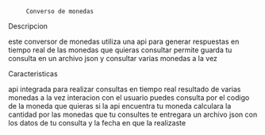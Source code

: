          Converso de monedas 
Descripcion 


   este conversor de monedas utiliza  una api para generar respuestas 
   en tiempo real de las monedas que quieras consultar 
    permite guarda tu consulta en un archivo json  y consultar varias monedas a la vez 


Caracteristicas 


api integrada para realizar consultas en tiempo real 
 resultado de varias monedas a la vez 
 interacion con  el usuario  puedes consulta por  el codigo de la moneda que quieras 
 si la api encuentra tu moneda  calculara la cantidad por las monedas que tu consultes 
 te entregara un archivo json con los datos de tu consulta y la fecha en que la realizaste 
